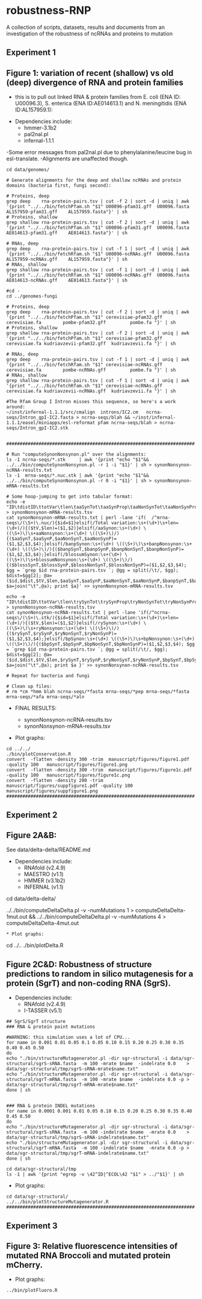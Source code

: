 # robustness-RNP
A collection of scripts, datasets, results and documents from an investigation of the robustness of ncRNAs and proteins to mutation 

## Experiment 1

## Figure 1: variation of recent (shallow) vs old (deep) divergence of RNA and protein families  

- this is to pull out linked RNA & protein families from E. coli (ENA ID: U00096.3), S. enterica (ENA ID:AE014613.1) and N. meningitidis (ENA ID:AL157959.1):

* Dependencies include:
  * hmmer-3.1b2
  * pal2nal.pl
  * infernal-1.1.1

-Some error messages from pal2nal.pl due to phenylalanine/leucine bug in esl-translate.
-Alignments are unaffected though. 

```
cd data/genomes/

# Generate alignments for the deep and shallow ncRNAs and protein domains (bacteria first, fungi second):

# Proteins, deep
grep deep    rna-protein-pairs.tsv | cut -f 2 | sort -d | uniq | awk '{print "../../bin/fetchPfam.sh "$1" U00096-pfam31.gff  U00096.fasta  AL157959-pfam31.gff    AL157959.fasta"}' | sh
# Proteins, shallow
grep shallow rna-protein-pairs.tsv | cut -f 2 | sort -d | uniq | awk '{print "../../bin/fetchPfam.sh "$1" U00096-pfam31.gff  U00096.fasta  AE014613-pfam31.gff    AE014613.fasta"}' | sh

# RNAs, deep
grep deep    rna-protein-pairs.tsv | cut -f 1 | sort -d | uniq | awk '{print "../../bin/fetchRfam.sh "$1" U00096-ncRNAs.gff  U00096.fasta  AL157959-ncRNAs.gff    AL157959.fasta"}' | sh
# RNAs, shallow
grep shallow rna-protein-pairs.tsv | cut -f 1 | sort -d | uniq | awk '{print "../../bin/fetchRfam.sh "$1" U00096-ncRNAs.gff  U00096.fasta  AE014613-ncRNAs.gff    AE014613.fasta"}' | sh

#cd -
cd ../genomes-fungi

# Proteins, deep
grep deep    rna-protein-pairs.tsv | cut -f 2 | sort -d | uniq | awk '{print "../../bin/fetchPfam.sh "$1" cerevisiae-pfam32.gff  cerevisiae.fa        pombe-pfam32.gff         pombe.fa "}' | sh
# Proteins, shallow
grep shallow rna-protein-pairs.tsv | cut -f 2 | sort -d | uniq | awk '{print "../../bin/fetchPfam.sh "$1" cerevisiae-pfam32.gff  cerevisiae.fa kudriavzevii-pfam32.gff  kudriavzevii.fa "}' | sh

# RNAs, deep
grep deep    rna-protein-pairs.tsv | cut -f 1 | sort -d | uniq | awk '{print "../../bin/fetchRfam.sh "$1" cerevisiae-ncRNAs.gff  cerevisiae.fa        pombe-ncRNAs.gff         pombe.fa "}' | sh
# RNAs, shallow
grep shallow rna-protein-pairs.tsv | cut -f 1 | sort -d | uniq | awk '{print "../../bin/fetchRfam.sh "$1" cerevisiae-ncRNAs.gff  cerevisiae.fa kudriavzevii-ncRNAs.gff  kudriavzevii.fa "}' | sh

#The Rfam Group I Intron misses this sequence, so here's a work around:
~/inst/infernal-1.1.1/src/cmalign  introns/IC2.cm   ncrna-seqs/Intron_gpI-IC2.fasta > ncrna-seqs/blah && ~/inst/infernal-1.1.1/easel/miniapps/esl-reformat pfam ncrna-seqs/blah > ncrna-seqs/Intron_gpI-IC2.stk


######################################################################

# Run "computeSynonNonsynon.pl" over the alignments:
ls -1 ncrna-seqs/*.stk     | awk '{print "echo "$1"&& ../../bin/computeSynonNonsynon.pl -r 1 -i "$1}' | sh > synonNonsynon-ncRNA-results.txt
ls -1  mrna-seqs/*.nuc.stk | awk '{print "echo "$1"&& ../../bin/computeSynonNonsynon.pl -r 0 -i "$1}' | sh > synonNonsynon-mRNA-results.txt

# Some hoop-jumping to get into tabular format:
echo -e "ID\tdistID\ttotVar\tlen\taaSynTot\taaSynProp\taaNonSynTot\taaNonSynProp\tbanpSynTot\tbanpSynProp\tbanpNonSynTot\tbanpNonSynProp\tblossSynTot\tblossSynProp\tblossNonSynTot\tblossNonSynProp" > synonNonsynon-mRNA-results.tsv
cat synonNonsynon-mRNA-results.txt | perl -lane 'if(  /^mrna-seqs\/(\S+)\.nuc/){$id=$1}elsif(/Total variation:\s+(\d+)\s+len=(\d+)/){($tV,$len)=($1,$2)}elsif(/aaSynon:\s+(\d+) \((\S+)\)\s+aaNonsynon:\s+(\d+) \((\S+)\)/){($aaSynT,$aaSynP,$aaNonSynT,$aaNonSynP)=($1,$2,$3,$4);}elsif(/banpSynon:\s+(\d+) \((\S+)\)\s+banpNonsynon:\s+(\d+) \((\S+)\)/){($banpSynT,$banpSynP,$banpNonSynT,$banpNonSynP)=($1,$2,$3,$4);}elsif(/blossumSynon:\s+(\d+) \((\S+)\)\s+blossumNonsynon:\s+(\d+) \((\S+)\)/){($blossSynT,$blossSynP,$blossNonSynT,$blossNonSynP)=($1,$2,$3,$4); $gg = `grep $id rna-protein-pairs.tsv `; @gg = split(/\t/, $gg); $dist=$gg[2]; @a=($id,$dist,$tV,$len,$aaSynT,$aaSynP,$aaNonSynT,$aaNonSynP,$banpSynT,$banpSynP,$banpNonSynT,$banpNonSynP,$blossSynT,$blossSynP,$blossNonSynT,$blossNonSynP); $a=join("\t",@a); print $a}' >> synonNonsynon-mRNA-results.tsv

echo -e "ID\tdistID\ttotVar\tlen\trySynTot\trySynProp\tryNonSynTot\tryNonSynProp\tbpSynTot\tbpSynProp\tbpNonSynTot\tbpNonSynProp" > synonNonsynon-ncRNA-results.tsv
cat synonNonsynon-ncRNA-results.txt | perl -lane 'if(/^ncrna-seqs\/(\S+)\.stk/){$id=$1}elsif(/Total variation:\s+(\d+)\s+len=(\d+)/){($tV,$len)=($1,$2)}elsif(/rySynon:\s+(\d+) \((\S+)\)\s+ryNonsynon:\s+(\d+) \((\S+)\)/){($rySynT,$rySynP,$ryNonSynT,$ryNonSynP)=($1,$2,$3,$4);}elsif(/bpSynon:\s+(\d+) \((\S+)\)\s+bpNonsynon:\s+(\d+) \((\S+)\)/){($bpSynT,$bpSynP,$bpNonSynT,$bpNonSynP)=($1,$2,$3,$4); $gg = `grep $id rna-protein-pairs.tsv `; @gg = split(/\t/, $gg); $dist=$gg[2]; @a=($id,$dist,$tV,$len,$rySynT,$rySynP,$ryNonSynT,$ryNonSynP,$bpSynT,$bpSynP,$bpNonSynT,$bpNonSynP); $a=join("\t",@a); print $a }' >> synonNonsynon-ncRNA-results.tsv

# Repeat for bacteria and fungi

# Clean up files:
# rm *cm *hmm blah ncrna-seqs/*fasta mrna-seqs/*pep mrna-seqs/*fasta mrna-seqs/*afa mrna-seqs/*aln
```

* FINAL RESULTS:
  * synonNonsynon-ncRNA-results.tsv
  * synonNonsynon-mRNA-results.tsv

* Plot graphs:
```
cd ../../
./bin/plotConservation.R
convert  -flatten -density 300 -trim  manuscript/figures/figure1.pdf     -quality 100   manuscript/figures/figure1.png
convert  -flatten -density 300 -trim  manuscript/figures/figure1c.pdf    -quality 100   manuscript/figures/figure1c.png
convert  -flatten -density 200 -trim  manuscript/figures/suppfigure1.pdf -quality 100   manuscript/figures/suppfigure1.png
######################################################################
```

## Experiment 2

## Figure 2A&B: 

See data/delta-delta/README.md

* Dependencies include:
  * RNAfold (v2.4.9)
  * MAESTRO (v1.1)
  * HMMER (v3.1b2)
  * INFERNAL (v1.1)

cd data/delta-delta/

../../bin/computeDeltaDelta.pl -v -numMutations 1 > computeDeltaDelta-1mut.out &&
../../bin/computeDeltaDelta.pl -v -numMutations 4 > computeDeltaDelta-4mut.out

```
* Plot graphs:
```
cd ../..
./bin/plotDelta.R

## Figure 2C&D: Robustness of structure predictions to random in silico mutagenesis for a protein (SgrT) and non-coding RNA (SgrS).

* Dependencies include:
  * RNAfold (v2.4.9)
  * I-TASSER (v5.1)

```
## SgrS/SgrT structure 
### RNA & protein point mutations

#WARNING: this simulation uses a lot of CPU...
for name in 0.001 0.01 0.05 0.1 0.05 0.10 0.15 0.20 0.25 0.30 0.35 0.40 0.45 0.50
do
echo "./bin/structureMutagenerator.pl -dir sgr-structural -i data/sgr-structural/sgrS-sRNA.fasta  -m 100 -mrate $name  -indelrate 0.0    > data/sgr-structural/tmp/sgrS-sRNA-mrate$name.txt"
echo "./bin/structureMutagenerator.pl -dir sgr-structural -i data/sgr-structural/sgrT-mRNA.fasta  -m 100 -mrate $name  -indelrate 0.0 -p > data/sgr-structural/tmp/sgrT-mRNA-mrate$name.txt"
done | sh


### RNA & protein INDEL mutations
for name in 0.0001 0.001 0.01 0.05 0.10 0.15 0.20 0.25 0.30 0.35 0.40 0.45 0.50
do
echo "./bin/structureMutagenerator.pl -dir sgr-structural -i data/sgr-structural/sgrS-sRNA.fasta  -m 100 -indelrate $name  -mrate 0.0    > data/sgr-structural/tmp/sgrS-sRNA-indelrate$name.txt"
echo "./bin/structureMutagenerator.pl -dir sgr-structural -i data/sgr-structural/sgrT-mRNA.fasta  -m 100 -indelrate $name  -mrate 0.0 -p > data/sgr-structural/tmp/sgrT-mRNA-indelrate$name.txt"
done | sh

cd data/sgr-structural/tmp
ls -1 | awk '{print "egrep -v \42^ID|^ECOL\42 "$1" > ../"$1}' | sh

```
* Plot graphs:
```
cd data/sgr-structural/
../../bin/plotStructureMutagenerator.R
######################################################################

```

## Experiment 3

## Figure 3: Relative fluorescence intensities of mutated RNA Broccoli and mutated protein mCherry.

* Plot graphs:

```
../bin/plotFluoro.R
```


